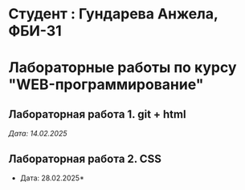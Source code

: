 # Студент : Гундарева Анжела, ФБИ-31

# Лабораторные работы по курсу "WEB-программирование"

## Лабораторная работа 1. git + html

*Дата: 14.02.2025*

## Лабораторная работа 2. CSS
* Дата: 28.02.2025*

   